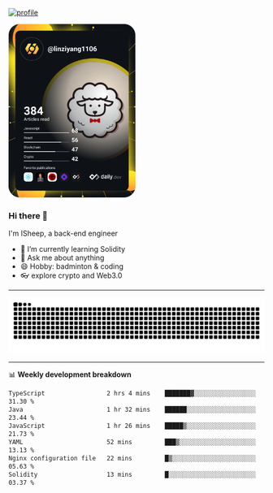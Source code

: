 [![profile](https://user-images.githubusercontent.com/54968314/208005045-e4b42f3b-833d-4242-bfcc-e764865553a2.svg)](https://www.calligrapher.ai/)

<a href="https://app.daily.dev/linziyang1106"><img src="/devcard.png" width="250" alt="ISheep's Dev Card"/></a>

### Hi there 🐏

I'm ISheep, a back-end engineer

- 🔭 I’m currently learning Solidity
- 💬 Ask me about anything
- 😄 Hobby: badminton & coding
- 👓 explore crypto and Web3.0

-------

![](https://raw.githubusercontent.com/ISheepp/ISheepp/output/github-contribution-grid-snake.svg)

-------

📊 **Weekly development breakdown**
<!--START_SECTION:waka-->

```text
TypeScript                 2 hrs 4 mins    ███████▓░░░░░░░░░░░░░░░░░   31.30 %
Java                       1 hr 32 mins    ██████░░░░░░░░░░░░░░░░░░░   23.44 %
JavaScript                 1 hr 26 mins    █████▒░░░░░░░░░░░░░░░░░░░   21.73 %
YAML                       52 mins         ███▒░░░░░░░░░░░░░░░░░░░░░   13.13 %
Nginx configuration file   22 mins         █▒░░░░░░░░░░░░░░░░░░░░░░░   05.63 %
Solidity                   13 mins         █░░░░░░░░░░░░░░░░░░░░░░░░   03.37 %
```

<!--END_SECTION:waka-->
